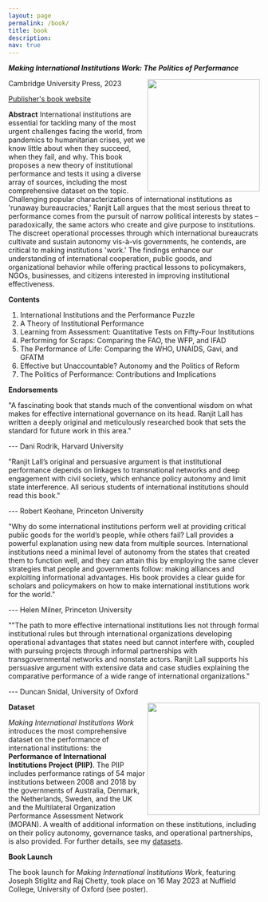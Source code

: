```yaml
---
layout: page
permalink: /book/
title: book
description:
nav: true
---
```


_**Making International Institutions Work: The Politics of Performance**_

<img align="right" src="https://user-images.githubusercontent.com/35332935/202039275-5e2f34a2-84af-4020-b843-ea42ad7e17a2.png" width="225">

Cambridge University Press, 2023

[Publisher's book website](https://www.cambridge.org/core/books/making-international-institutions-work/2B354270D50B9471D04529CD8D5C98F7)

**Abstract**
International institutions are essential for tackling many of the most urgent challenges facing the world, from pandemics to humanitarian crises, yet we know little about when they succeed, when they fail, and why. This book proposes a new theory of institutional performance and tests it using a diverse array of sources, including the most comprehensive dataset on the topic. Challenging popular characterizations of international institutions as 'runaway bureaucracies,' Ranjit Lall argues that the most serious threat to performance comes from the pursuit of narrow political interests by states – paradoxically, the same actors who create and give purpose to institutions. The discreet operational processes through which international bureaucrats cultivate and sustain autonomy vis-à-vis governments, he contends, are critical to making institutions 'work.' The findings enhance our understanding of international cooperation, public goods, and organizational behavior while offering practical lessons to policymakers, NGOs, businesses, and citizens interested in improving institutional effectiveness.

**Contents**

1. International Institutions and the Performance Puzzle
2. A Theory of Institutional Performance
3. Learning from Assessment: Quantitative Tests on Fifty-Four Institutions
4. Performing for Scraps: Comparing the FAO, the WFP, and IFAD
5. The Performance of Life: Comparing the WHO, UNAIDS, Gavi, and GFATM
6. Effective but Unaccountable? Autonomy and the Politics of Reform
7. The Politics of Performance: Contributions and Implications

**Endorsements**

"A fascinating book that stands much of the conventional wisdom on what makes for effective international governance on its head. Ranjit Lall has written a deeply original and meticulously researched book that sets the standard for future work in this area."

--- Dani Rodrik, Harvard University

"Ranjit Lall’s original and persuasive argument is that institutional performance depends on linkages to transnational networks and deep engagement with civil society, which enhance policy autonomy and limit state interference. All serious students of international institutions should read this book."

--- Robert Keohane, Princeton University

"Why do some international institutions perform well at providing critical public goods for the world’s people, while others fail? Lall provides a powerful explanation using new data from multiple sources. International institutions need a minimal level of autonomy from the states that created them to function well, and they can attain this by employing the same clever strategies that people and governments follow: making alliances and exploiting informational advantages. His book provides a clear guide for scholars and policymakers on how to make international institutions work for the world."

--- Helen Milner, Princeton University

""The path to more effective international institutions lies not through formal institutional rules but through international organizations developing operational advantages that states need but cannot interfere with, coupled with pursuing projects through informal partnerships with transgovernmental networks and nonstate actors.  Ranjit Lall supports his persuasive argument with extensive data and case studies explaining the comparative performance of a wide range of international organizations."

--- Duncan Snidal, University of Oxford

<img align="right" src="https://user-images.githubusercontent.com/35332935/234845778-463e0534-a059-43f1-a7f9-80f3dc4c2240.png" width="225">

**Dataset**

_Making International Institutions Work_ introduces the most comprehensive dataset on the performance of international institutions: the **Performance of International Institutions Project (PIIP)**. The PIIP includes performance ratings of 54 major institutions between 2008 and 2018 by the governments of Australia, Denmark, the Netherlands, Sweden, and the UK and the Multilateral Organization Performance Assessment Network (MOPAN). A wealth of additional information on these institutions, including on their policy autonomy, governance tasks, and operational partnerships, is also provided. For further details, see my [datasets](https://ranjitlall.github.io/data/).

**Book Launch**

The book launch for _Making International Institutions Work_, featuring Joseph Stiglitz and Raj Chetty, took place on 16 May 2023 at Nuffield College, University of Oxford (see poster).

